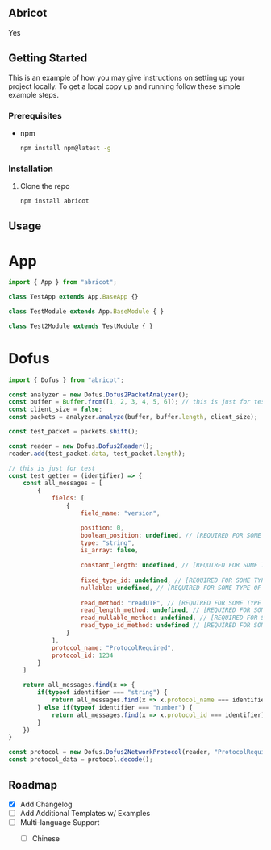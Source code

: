 ## Abricot

Yes

## Getting Started

This is an example of how you may give instructions on setting up your project locally.
To get a local copy up and running follow these simple example steps.

### Prerequisites

* npm
  ```sh
  npm install npm@latest -g
  ```

### Installation

1. Clone the repo
   ```sh
   npm install abricot
   ```

## Usage

# App

```javascript
import { App } from "abricot";

class TestApp extends App.BaseApp {}

class TestModule extends App.BaseModule { }

class Test2Module extends TestModule { }
```

# Dofus

```javascript
import { Dofus } from "abricot";

const analyzer = new Dofus.Dofus2PacketAnalyzer();
const buffer = Buffer.from([1, 2, 3, 4, 5, 6]); // this is just for test
const client_size = false;
const packets = analyzer.analyze(buffer, buffer.length, client_size);

const test_packet = packets.shift();

const reader = new Dofus.Dofus2Reader();
reader.add(test_packet.data, test_packet.length);

// this is just for test
const test_getter = (identifier) => {
    const all_messages = [
        { 
            fields: [
                {
                    field_name: "version",

                    position: 0,
                    boolean_position: undefined, // [REQUIRED FOR SOME TYPE OF FIELD] 
                    type: "string",
                    is_array: false,
                
                    constant_length: undefined, // [REQUIRED FOR SOME TYPE OF FIELD] 
                
                    fixed_type_id: undefined, // [REQUIRED FOR SOME TYPE OF FIELD] 
                    nullable: undefined, // [REQUIRED FOR SOME TYPE OF FIELD] 
                
                    read_method: "readUTF", // [REQUIRED FOR SOME TYPE OF FIELD] 
                    read_length_method: undefined, // [REQUIRED FOR SOME TYPE OF FIELD] 
                    read_nullable_method: undefined, // [REQUIRED FOR SOME TYPE OF FIELD] 
                    read_type_id_method: undefined // [REQUIRED FOR SOME TYPE OF FIELD] 
                }
            ],
            protocol_name: "ProtocolRequired",
            protocol_id: 1234
        }
    ]

    return all_messages.find(x => {
        if(typeof identifier === "string") {
            return all_messages.find(x => x.protocol_name === identifier);
        } else if(typeof identifier === "number") {
            return all_messages.find(x => x.protocol_id === identifier)
        }
    })
}

const protocol = new Dofus.Dofus2NetworkProtocol(reader, "ProtocolRequired", "message", test_getter, test_getter);
const protocol_data = protocol.decode();
```

## Roadmap

- [x] Add Changelog
- [ ] Add Additional Templates w/ Examples
- [ ] Multi-language Support
    - [ ] Chinese

